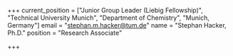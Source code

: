 +++
current_position = ["Junior Group Leader (Liebig Fellowship)", "Technical University Munich", "Department of Chemistry", "Munich, Germany"]
email = "stephan.m.hacker@tum.de"
name = "Stephan Hacker, Ph.D."
position = "Research Associate"

+++

